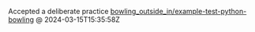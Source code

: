 Accepted a deliberate practice [bowling_outside_in/example-test-python-bowling](https://github.com/yakampe/deliberate-practice/tree/accepted/bowling_outside_in/example-test-python-bowling) @ 2024-03-15T15:35:58Z